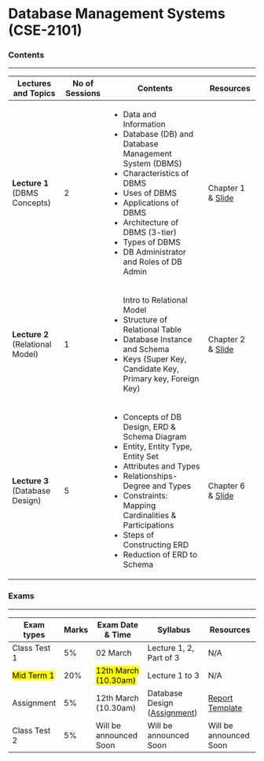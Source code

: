 # Database Management Systems (CSE-2101)  
### Contents

---


| Lectures and Topics | No of Sessions | Contents | Resources |
|---------------------|----------------|----------|-----------|
| <b>Lecture 1 </b><br> (DBMS Concepts)  | 2 |<ul> <li> Data and Information </li> <li> Database (DB) and Database Management System (DBMS)</li> <li>Characteristics of DBMS </li> <li>Uses of DBMS</li> <li> Applications of DBMS </li> <li> Architecture of DBMS (3-tier)</li> <li> Types of DBMS </li> <li> DB Administrator and Roles of DB Admin </li> </ul>   | Chapter 1 & [Slide](https://github.com/samsuddoha/DBMS/tree/main/Lecture%201%20-%20intro)   |
| <b>Lecture 2 </b><br> (Relational Model) | 1 | <ul>Intro to Relational Model </li> <li>Structure of Relational Table</li> <li> Database Instance and Schema</li> <li>Keys (Super Key, Candidate Key, Primary key, Foreign Key) </li> </ul>   | Chapter 2 & [Slide](https://github.com/samsuddoha/DBMS/tree/main/Lecture%202%20-%20Relational%20Model)   |
| <b>Lecture 3</b> <br> (Database Design)  | 5| <ul><li>Concepts of DB Design, ERD & Schema Diagram </li> <li>Entity, Entity Type, Entity Set </li> <li> Attributes and Types </li> <li> Relationships- Degree and Types </li> <li>Constraints: Mapping Cardinalities & Participations </li> <li> Steps of Constructing ERD</li> <li>Reduction of ERD to Schema</li></ul>  | Chapter 6 & [Slide](https://github.com/samsuddoha/DBMS/tree/main/Lecture%203%20-%20Database%20Design)  |


### Exams

---

|Exam types| Marks| Exam Date & Time | Syllabus | Resources|
|-----------|-------|-----------------|------------|---------|
|Class Test 1| 5%| 02 March | Lecture 1, 2, Part of 3 | N/A|
|<mark>Mid Term 1 </mark>| 20%| <mark>12th March (10.30am) </mark>| Lecture 1 to 3 | N/A|
|Assignment| 5% | 12th March (10.30am) | Database Design ([Assignment](https://github.com/samsuddoha/DBMS/blob/main/Assignment/Assignment%201-ERD.pdf)) | [Report Template](https://github.com/samsuddoha/DBMS/blob/main/Assignment/ERD%20Demp%20Report.pdf)|
|Class Test 2| 5% | Will be announced Soon | Will be announced Soon | Will be announced Soon|
